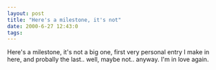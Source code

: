 ```yaml
---
layout: post
title: "Here's a milestone, it's not"
date: 2000-6-27 12:43:0
tags: 
---
```


Here's a milestone, it's not a big one, first very personal entry I make in here, and probally the last.. well, maybe not.. anyway. I'm in love again.

